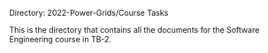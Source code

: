 Directory: 2022-Power-Grids/Course Tasks

This is the directory that contains all the documents for the Software Engineering course in TB-2.
